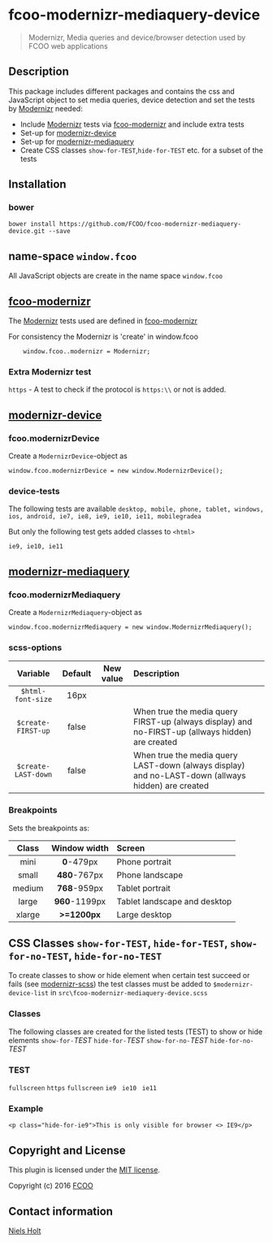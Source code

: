 # fcoo-modernizr-mediaquery-device

[Modernizr]: https://modernizr.com/
[modernizr-device]: https://github.com/FCOO/modernizr-device
[modernizr-mediaquery]: https://github.com/FCOO/modernizr-mediaquery
[grunt-modernizr]: https://github.com/Modernizr/grunt-modernizr
[fcoo-modernizr]: https://github.com/FCOO/fcoo-modernizr

>Modernizr, Media queries and device/browser detection used by FCOO web applications


## Description
This package includes different packages and contains the css and JavaScript object to set media queries, device detection and set the tests by [Modernizr] needed:

- Include [Modernizr] tests via [fcoo-modernizr] and include extra tests
- Set-up for [modernizr-device]
- Set-up for  [modernizr-mediaquery]
- Create CSS classes `show-for-TEST`,`hide-for-TEST` etc. for a subset of the tests

## Installation
### bower
`bower install https://github.com/FCOO/fcoo-modernizr-mediaquery-device.git --save`

## name-space `window.fcoo`
All JavaScript objects are create in the name space `window.fcoo`

## [fcoo-modernizr]
The [Modernizr] tests used are defined in [fcoo-modernizr]

For consistency the Modernizr is 'create' in window.fcoo

        window.fcoo..modernizr = Modernizr;

### Extra Modernizr test

`https` - A test to check if the protocol is `https:\\` or not is added.

## [modernizr-device]

### fcoo.modernizrDevice

Create a `ModernizrDevice`-object as

	window.fcoo.modernizrDevice = new window.ModernizrDevice();

### device-tests
The following tests are available `desktop, mobile, phone, tablet, windows, ios, android, ie7, ie8, ie9, ie10, ie11, mobilegradea`

But only the following test gets added classes to `<html>`
 
	ie9, ie10, ie11


## [modernizr-mediaquery]

### fcoo.modernizrMediaquery

Create a `ModernizrMediaquery`-object as

	window.fcoo.modernizrMediaquery = new window.ModernizrMediaquery();


### scss-options

| Variable | Default | New value | Description |
| :--: | :--: | :--: | :--- |
|<code>$html-font-size</code>| 16px | | 
|<code>$create-FIRST-up</code>| false |  | When true the media query FIRST-up (always display) and no-FIRST-up (allways hidden) are created
|<code>$create-LAST-down</code>| false |  | When true the media query LAST-down (always display) and no-LAST-down (allways hidden) are created

### Breakpoints 

Sets the breakpoints as:

| Class | Window width | Screen |
| :--: | :--: | :---- |
| mini | <b>0</b>-479px | Phone portrait |
| small | <b>480</b>-767px | Phone landscape |
| medium | <b>768</b>-959px | Tablet portrait |
| large | <b>960</b>-1199px | Tablet landscape and desktop | 
| xlarge | <b>>=1200px</b> | Large desktop


## CSS Classes `show-for-TEST`, `hide-for-TEST`, `show-for-no-TEST`, `hide-for-no-TEST`

To create classes to show or hide element when certain test succeed or fails (see [modernizr-scss](https://github.com/FCOO/modernizr-scss)) the test classes must be added to `$modernizr-device-list` in `src\fcoo-modernizr-mediaquery-device.scss` 

### Classes 
The following classes are created for the listed tests (TEST) to show or hide elements
`show-for-`*TEST*
`hide-for-`*TEST*
`show-for-no-`*TEST*
`hide-for-no-`*TEST*


### TEST 
 `fullscreen`
 `https`
 `fullscreen`
 `ie9 `
 `ie10 `
 `ie11`

### Example
	<p class="hide-for-ie9">This is only visible for browser <> IE9</p>

## Copyright and License
This plugin is licensed under the [MIT license](https://github.com/FCOO/fcoo-modernizr-mediaquery-device/LICENSE).

Copyright (c) 2016 [FCOO](https://github.com/FCOO)

## Contact information

[Niels Holt](http://github.com/NielsHolt)




